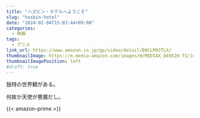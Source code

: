 ```yaml
---
title: "ハズビン・ホテルへようこそ"
slug: "hasbin-hotel"
date: "2024-02-04T15:03:44+09:00"
categories:
  - 映画
tags:
  - アニメ
link_url: https://www.amazon.co.jp/gp/video/detail/B0CLM9JTLX/
thumbnailImage: https://m.media-amazon.com/images/W/MEDIAX_849526-T1/images/I/81uFp6IDlUL._AC_UL320_.jpg
thumbnailImagePosition: left
#draft: true
---
```

独特の世界観がある。
<!--more-->
何故か天使が悪魔だし。

{{< amazon-prime >}}
